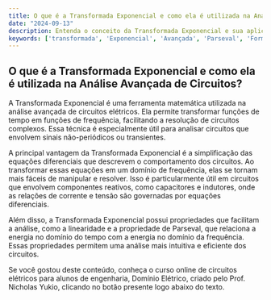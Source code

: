 ```yaml
---
title: O que é a Transformada Exponencial e como ela é utilizada na Análise Avançada de Circuitos?
date: "2024-09-13"
description: Entenda o conceito da Transformada Exponencial e sua aplicação na análise avançada de circuitos elétricos.
keywords: ['transformada', 'Exponencial', 'Avançada', 'Parseval', 'Forma', 'Propriedade', 'Definição']
---
```


## O que é a Transformada Exponencial e como ela é utilizada na Análise Avançada de Circuitos?

A Transformada Exponencial é uma ferramenta matemática utilizada na análise avançada de circuitos elétricos. Ela permite transformar funções de tempo em funções de frequência, facilitando a resolução de circuitos complexos. Essa técnica é especialmente útil para analisar circuitos que envolvem sinais não-periódicos ou transientes.

A principal vantagem da Transformada Exponencial é a simplificação das equações diferenciais que descrevem o comportamento dos circuitos. Ao transformar essas equações em um domínio de frequência, elas se tornam mais fáceis de manipular e resolver. Isso é particularmente útil em circuitos que envolvem componentes reativos, como capacitores e indutores, onde as relações de corrente e tensão são governadas por equações diferenciais.

Além disso, a Transformada Exponencial possui propriedades que facilitam a análise, como a linearidade e a propriedade de Parseval, que relaciona a energia no domínio do tempo com a energia no domínio da frequência. Essas propriedades permitem uma análise mais intuitiva e eficiente dos circuitos.

Se você gostou deste conteúdo, conheça o curso online de circuitos elétricos para alunos de engenharia, Domínio Elétrico, criado pelo Prof. Nicholas Yukio, clicando no botão presente logo abaixo do texto.